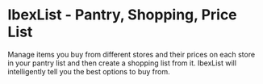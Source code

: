 # IbexList - Pantry, Shopping, Price List
Manage items you buy from different stores and their prices on each store in your pantry list and then create a shopping list from it. IbexList will intelligently tell you the best options to buy from.
